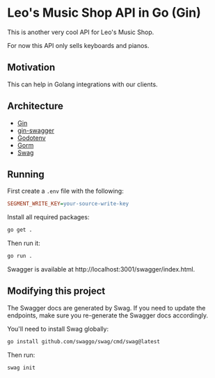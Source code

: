 # Leo's Music Shop API in Go (Gin)

This is another very cool API for Leo's Music Shop.

For now this API only sells keyboards and pianos.

## Motivation

This can help in Golang integrations with our clients. 

## Architecture

- [Gin](https://github.com/gin-gonic/gin)
- [gin-swagger](https://github.com/swaggo/gin-swagger)
- [Godotenv](https://github.com/joho/godotenv)
- [Gorm](https://gorm.io/)
- [Swag](https://github.com/swaggo/swag)

## Running

First create a `.env` file with the following:

```ini
SEGMENT_WRITE_KEY=your-source-write-key
```

Install all required packages:

```sh
go get .
```

Then run it:

```sh
go run .
```

Swagger is available at http://localhost:3001/swagger/index.html. 

## Modifying this project

The Swagger docs are generated by Swag. If you need to update the endpoints, make sure you re-generate the Swagger docs accordingly. 

You'll need to install Swag globally:

```sh
go install github.com/swaggo/swag/cmd/swag@latest
```

Then run:

```sh
swag init
```